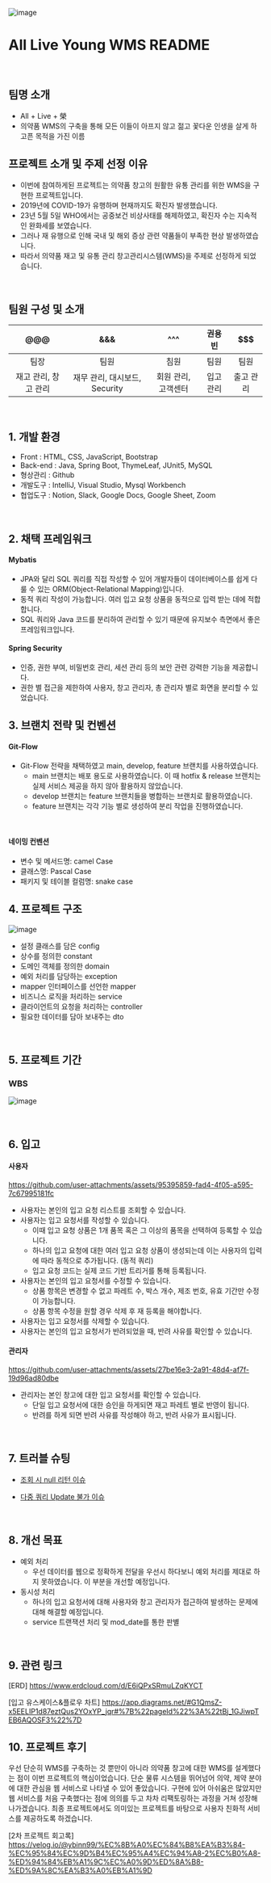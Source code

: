  ![image](https://github.com/user-attachments/assets/bddeff83-4b2f-4718-8bf0-798ec9661b5c)

# All Live Young WMS README


<br>

## 팀명 소개

- All   +  Live   +  榮
- 의약품 WMS의 구축을 통해 모든 이들이 아프지 않고 젊고 꽃다운 인생을  살게 하고픈 목적을 가진 이름

## 프로젝트 소개 및 주제 선정 이유

- 이번에 참여하게된 프로젝트는 의약품 창고의 원활한 유통 관리를 위한 WMS을 구현한 프로젝트입니다.
- 2019년에 COVID-19가 유행하며 현재까지도 확진자 발생했습니다.
- 23년 5월 5일 WHO에서는 공중보건 비상사태를 해제하였고, 확진자 수는 지속적인 완화세를 보였습니다.
- 그러나 재 유행으로 인해 국내 및 해외 증상 관련 약품들이 부족한 현상 발생하였습니다.
- 따라서 의약품 재고 및 유통 관리 창고관리시스템(WMS)을 주제로 선정하게 되었습니다.

<br>

## 팀원 구성 및 소개

<div align="center">

| **@@@** | **&&&** | **^^^** | **권용빈** | **$$$** |
| :------: |  :------: | :------: | :------: | :------: |
| 팀장 | 팀원 | 침원 | 팀원 | 팀원 |
| 재고 관리, 창고 관리 | 재무 관리, 대시보드, Security | 회원 관리, 고객센터 | 입고 관리 | 출고 관리 |


</div>

<br>

## 1. 개발 환경

- Front : HTML, CSS, JavaScript, Bootstrap
- Back-end : Java, Spring Boot, ThymeLeaf, JUnit5, MySQL
- 형상관리 : Github
- 개발도구 : IntelliJ, Visual Studio, Mysql Workbench
- 협업도구 : Notion, Slack, Google Docs, Google Sheet, Zoom
<br>

## 2. 채택 프레임워크

#### Mybatis
- JPA와 달리 SQL 쿼리를 직접 작성할 수 있어 개발자들이 데이터베이스를 쉽게 다룰 수 있는 ORM(Object-Relational Mapping)입니다.
- 동적 쿼리 작성이 가능합니다. 여러 입고 요청 상품을 동적으로 입력 받는 데에 적합합니다.
- SQL 쿼리와 Java 코드를 분리하여 관리할 수 있기 때문에 유지보수 측면에서 좋은 프레임워크입니다.

#### Spring Security
- 인증, 권한 부여, 비밀번호 관리, 세션 관리 등의 보안 관련 강력한 기능을 제공합니다.
- 권한 별 접근을 제한하여 사용자, 창고 관리자, 총 관리자 별로 화면을 분리할 수 있었습니다.
  

## 3. 브랜치 전략 및 컨벤션

#### Git-Flow
- Git-Flow 전략을 채택하였고 main, develop, feature 브랜치를 사용하였습니다.
    - main 브랜치는 배포 용도로 사용하였습니다. 이 때 hotfix & release 브랜치는 실제 서비스 제공을 하지 않아 활용하지 않았습니다.
    - develop 브랜치는 feature 브랜치들을 병합하는 브랜치로 활용하였습니다.
    - feature 브랜치는 각각 기능 별로 생성하여 분리 작업을 진행하였습니다.
<br>

#### 네이밍 컨벤션
- 변수 및 메서드명: camel Case
- 클래스명: Pascal Case
- 패키지 및 테이블 컬럼명: snake case

## 4. 프로젝트 구조
![image](https://github.com/user-attachments/assets/aef15a58-8a6c-409f-a81f-340e7b9b47f9)
- 설정 클래스를 담은 config
- 상수를 정의한 constant
- 도메인 객체를 정의한 domain
- 예외 처리를 담당하는 exception
- mapper 인터페이스를 선언한 mapper
- 비즈니스 로직을 처리하는 service
- 클라이언트의 요청을 처리하는 controller
- 필요한 데이터를 담아 보내주는 dto

<br>

## 5. 프로젝트 기간

### WBS

![image](https://github.com/user-attachments/assets/a862aec8-af41-4b32-a8c5-48a71c3870c8)

<br>

## 6. 입고

#### 사용자
https://github.com/user-attachments/assets/95395859-fad4-4f05-a595-7c67995181fc
- 사용자는 본인의 입고 요청 리스트를 조회할 수 있습니다.
- 사용자는 입고 요청서를 작성할 수 있습니다.
    - 이때 입고 요청 상품은 1개 품목 혹은 그 이상의 품목을 선택하여 등록할 수 있습니다.
    - 하나의 입고 요청에 대한 여러 입고 요청 상품이 생성되는데 이는 사용자의 입력에 따라 동적으로 추가됩니다. (동적 쿼리)
    - 입고 요청 코드는 실제 코드 기반 트리거를 통해 등록됩니다.
- 사용자는 본인의 입고 요청서를 수정할 수 있습니다.
    - 상품 항목은 변경할 수 없고 파레트 수, 박스 개수, 제조 번호, 유효 기간만 수정이 가능합니다.
    - 상품 항목 수정을 원할 경우 삭제 후 재 등록을 해야합니다.
- 사용자는 입고 요청서를 삭제할 수 있습니다.
- 사용자는 본인의 입고 요청서가 반려되었을 때, 반려 사유를 확인할 수 있습니다.


#### 관리자
https://github.com/user-attachments/assets/27be16e3-2a91-48d4-af7f-19d96ad80dbe
- 관리자는 본인 창고에 대한 입고 요청서를 확인할 수 있습니다.
    - 단일 입고 요청서에 대한 승인을 하게되면 재고 파레트 별로 반영이 됩니다.
    - 반려를 하게 되면 반려 사유를 작성해야 하고, 반려 사유가 표시됩니다.

<br>

## 7. 트러블 슈팅

- [조회 시 null 리턴 이슈](https://velog.io/@ybinn99/%ED%8A%B8%EB%9F%AC%EB%B8%94%EC%8A%88%ED%8C%85-ResultMap)

- [다중 쿼리 Update 불가 이슈](https://velog.io/@ybinn99/%ED%8A%B8%EB%9F%AC%EB%B8%94%EC%8A%88%ED%8C%85-Bulk-Update)

<br>

## 8. 개선 목표

- 예외 처리
    - 우선 데이터를 웹으로 정확하게 전달을 우선시 하다보니 예외 처리를 제대로 하지 못하였습니다. 이 부분을 개선할 예정입니다.
- 동시성 처리
    - 하나의 입고 요청서에 대해 사용자와 창고 관리자가 접근하여 발생하는 문제에 대해 해결할 예정입니다.
    - service 트랜잭션 처리 및 mod_date를 통한 판별

<br>

## 9. 관련 링크
[ERD] https://www.erdcloud.com/d/E6iQPxSRmuLZqKYCT

[입고 유스케이스&플로우 차트] https://app.diagrams.net/#G1QmsZ-x5EELIP1d87eztQus2YOxYP_jqr#%7B%22pageId%22%3A%22tBj_1GJiwpTEB6AQOSF3%22%7D

## 10. 프로젝트 후기

우선 단순히 WMS를 구축하는 것 뿐만이 아니라 의약품 창고에 대한 WMS를 설계했다는 점이 이번 프로젝트의 핵심이었습니다. 단순 물류 시스템을 뛰어넘어 의약, 제약 분야에 대한 관심을 웹 서비스로 나타낼 수 있어 좋았습니다. 구현에 있어 아쉬움은 많았지만 웹 서비스를 처음 구축했다는 점에 의의를 두고 차차 리팩토링하는 과정을 거쳐 성장해 나가겠습니다. 최종 프로젝트에서도 의미있는  프로젝트를 바탕으로 사용자 친화적 서비스를 제공하도록 하겠습니다.

[2차 프로젝트 회고록] https://velog.io/@ybinn99/%EC%8B%A0%EC%84%B8%EA%B3%84-%EC%95%84%EC%9D%B4%EC%95%A4%EC%94%A8-2%EC%B0%A8-%ED%94%84%EB%A1%9C%EC%A0%9D%ED%8A%B8-%ED%9A%8C%EA%B3%A0%EB%A1%9D
